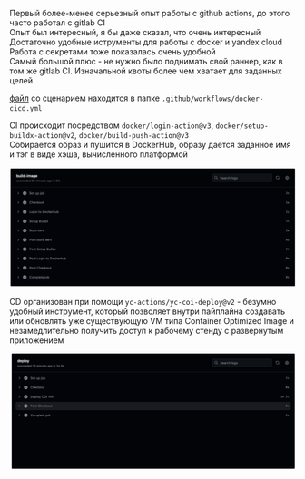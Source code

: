 Первый более-менее серьезный опыт работы с github actions, до этого часто работал с gitlab CI \
Опыт был интересный, я бы даже сказал, что очень интересный \
Достаточно удобные иструменты для работы с docker и yandex cloud \
Работа с секретами тоже показалась очень удобной \
Самый большой плюс - не нужно было поднимать свой раннер, как в том же gitlab CI. Изначальной квоты более чем хватает для заданных целей 

[файл](../.github/workflows/docker-cicd.yml) со сценарием находится в папке `.github/workflows/docker-cicd.yml`

CI происходит посредством `docker/login-action@v3`, `docker/setup-buildx-action@v2`, `docker/build-push-action@v3` \
Собирается образ и пушится в DockerHub, образу дается заданное имя и тэг в виде хэша, вычисленного платформой

![](../misc/CI_report.png)

CD организован при помощи `yc-actions/yc-coi-deploy@v2` - безумно удобный инструмент, который позволяет внутри пайплайна создавать или обновлять уже существующую VM типа Container Optimized Image и незамедлительно получить доступ к рабочему стенду с развернутым приложением

![](../misc/CD_report.png)
